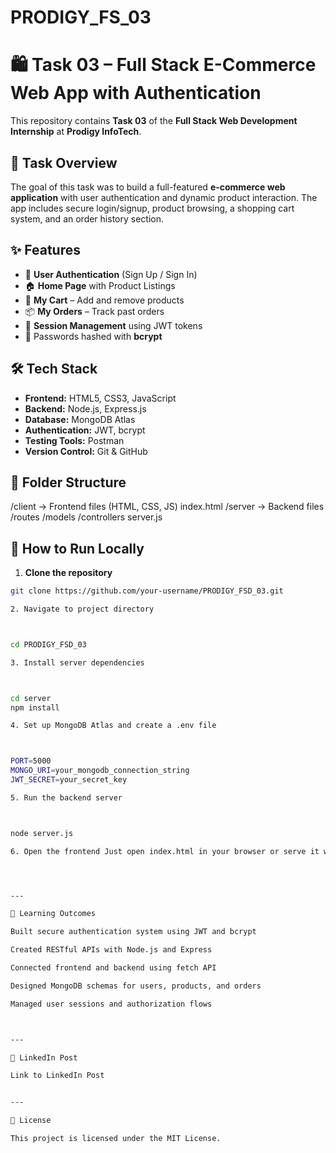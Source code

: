 # PRODIGY_FS_03

# 🛍️ Task 03 – Full Stack E-Commerce Web App with Authentication

This repository contains **Task 03** of the **Full Stack Web Development Internship** at **Prodigy InfoTech**.

## 📌 Task Overview

The goal of this task was to build a full-featured **e-commerce web application** with user authentication and dynamic product interaction. The app includes secure login/signup, product browsing, a shopping cart system, and an order history section.

## ✨ Features

- 🔐 **User Authentication** (Sign Up / Sign In)
- 🏠 **Home Page** with Product Listings
- 🛒 **My Cart** – Add and remove products
- 📦 **My Orders** – Track past orders
- 🔁 **Session Management** using JWT tokens
- 🔐 Passwords hashed with **bcrypt**

## 🛠️ Tech Stack

- **Frontend:** HTML5, CSS3, JavaScript
- **Backend:** Node.js, Express.js
- **Database:** MongoDB Atlas
- **Authentication:** JWT, bcrypt
- **Testing Tools:** Postman
- **Version Control:** Git & GitHub

## 📂 Folder Structure

/client         -> Frontend files (HTML, CSS, JS) index.html /server         -> Backend files /routes /models /controllers server.js

## 🚀 How to Run Locally

1. **Clone the repository**
```bash
git clone https://github.com/your-username/PRODIGY_FSD_03.git

2. Navigate to project directory



cd PRODIGY_FSD_03

3. Install server dependencies



cd server
npm install

4. Set up MongoDB Atlas and create a .env file



PORT=5000
MONGO_URI=your_mongodb_connection_string
JWT_SECRET=your_secret_key

5. Run the backend server



node server.js

6. Open the frontend Just open index.html in your browser or serve it with Live Server in VS Code.




---

🎯 Learning Outcomes

Built secure authentication system using JWT and bcrypt

Created RESTful APIs with Node.js and Express

Connected frontend and backend using fetch API

Designed MongoDB schemas for users, products, and orders

Managed user sessions and authorization flows



---

🔗 LinkedIn Post

Link to LinkedIn Post


---

📃 License

This project is licensed under the MIT License.
